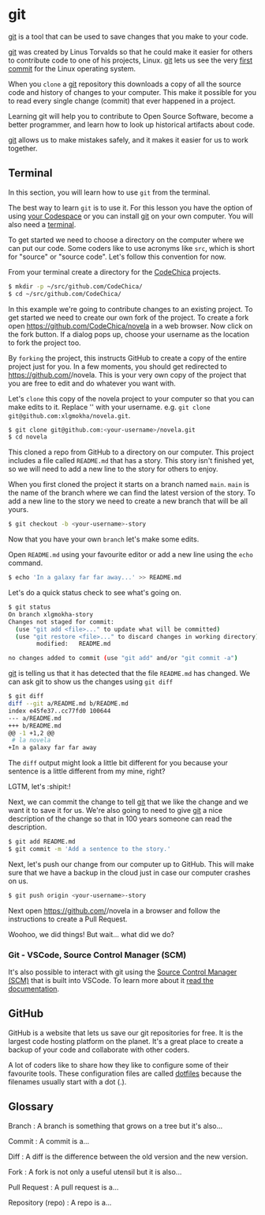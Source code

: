 # git

[git][git] is a tool that can be used to save changes that you make to your code.

[git][git] was created by Linus Torvalds so that he could make it easier for
others to contribute code to one of his projects, Linux. [git][git] lets us see
the very [first commit][linux_commit] for the Linux operating system.

When you `clone` a [git][git] repository this downloads a copy of all the
source code and history of changes to your computer. This make it possible for
you to read every single change (commit) that ever happened in a project.

Learning git will help you to contribute to Open Source Software,
become a better programmer, and learn how to look up historical artifacts about
code.

[git][git] allows us to make mistakes safely, and it makes it easier for us to
work together.

## Terminal

In this section, you will learn how to use `git` from the terminal.

The best way to learn `git` is to use it. For this lesson you have the option of
using [your Codespace][codespace] or you can install [git][git] on your own
computer. You will also need a [terminal][terminal].

To get started we need to choose a directory on the computer where we can put
our code. Some coders like to use acronyms like `src`, which is short for
"source" or "source code". Let's follow this convention for now.

From your terminal create a directory for the [CodeChica][codechica] projects.

```bash
$ mkdir -p ~/src/github.com/CodeChica/
$ cd ~/src/github.com/CodeChica/
```

In this example we're going to contribute changes to an existing project.
To get started we need to create our own fork of the project. To create a fork
open https://github.com/CodeChica/novela in a web browser. Now click on the fork
button. If a dialog pops up, choose your username as the location to fork the
project too.

By `forking` the project, this instructs GitHub to create a copy of the entire
project just for you. In a few moments, you should get redirected to
https://github.com/<your-username>/novela. This is your very own copy of the
project that you are free to edit and do whatever you want with.

Let's `clone` this copy of the novela project to your computer so that you can
make edits to it. Replace '<your-username>' with your username. e.g. `git clone
git@github.com:xlgmokha/novela.git`.

```bash
$ git clone git@github.com:<your-username>/novela.git
$ cd novela
```

This cloned a repo from GitHub to a directory on our computer.
This project includes a file called `README.md` that has a story. This story
isn't finished yet, so we will need to add a new line to the story for others to
enjoy.

When you first cloned the project it starts on a branch named `main`. `main` is
the name of the branch where we can find the latest version of the story. To add
a new line to the story we need to create a new branch that will be all yours.

```bash
$ git checkout -b <your-username>-story
```

Now that you have your own `branch` let's make some edits.

Open `README.md` using your favourite editor or add a new line using the `echo`
command.

```bash
$ echo 'In a galaxy far far away...' >> README.md
```

Let's do a quick status check to see what's going on.

```bash
$ git status
On branch xlgmokha-story
Changes not staged for commit:
  (use "git add <file>..." to update what will be committed)
  (use "git restore <file>..." to discard changes in working directory)
        modified:   README.md

no changes added to commit (use "git add" and/or "git commit -a")
```

[git][git] is telling us that it has detected that the file `README.md` has
changed. We can ask git to show us the changes using `git diff`

```bash
$ git diff
diff --git a/README.md b/README.md
index e45fe37..cc77fd0 100644
--- a/README.md
+++ b/README.md
@@ -1 +1,2 @@
 # la novela
+In a galaxy far far away
```

The `diff` output might look a little bit different for you because your sentence
is a little different from my mine, right?

LGTM, let's :shipit:!

Next, we can commit the change to tell [git][git] that we like the change and we
want it to save it for us. We're also going to need to give [git][git] a nice
description of the change so that in 100 years someone can read the description.

```bash
$ git add README.md
$ git commit -m 'Add a sentence to the story.'
```

Next, let's push our change from our computer up to GitHub. This will make sure
that we have a backup in the cloud just in case our computer crashes on us.

```bash
$ git push origin <your-username>-story
```

Next open https://github.com/<your-username>/novela in a
browser and follow the instructions to create a Pull Request.

Woohoo, we did things! But wait... what did we do?

### Git - VSCode, Source Control Manager (SCM)

It's also possible to interact with git using the
[Source Control Manager (SCM)][scm] that is built into VSCode.
To learn more about it [read the documentation][scm].

## GitHub

GitHub is a website that lets us save our git repositories for free. It is the
largest code hosting platform on the planet. It's a great place to create a
backup of your code and collaborate with other coders.

A lot of coders like to share how they like to configure some of their favourite
tools. These configuration files are called [dotfiles][dotfiles] because the
filenames usually start with a dot (.).

## Glossary

Branch
: A branch is something that grows on a tree but it's also...

Commit
: A commit is a...

Diff
: A diff is the difference between the old version and the new version.

Fork
: A fork is not only a useful utensil but it is also...

Pull Request
: A pull request is a...

Repository (repo)
: A repo is a...

[codespace]: https://github.com/CodeChica/plus-plus/blob/main/doc/codespaces.md
[dotfiles]: https://dotfiles.github.io/
[git]: https://git-scm.com/
[linux_commit]: https://github.com/torvalds/linux/commit/1da177e4c3f41524e886b7f1b8a0c1fc7321cac2
[terminal]: https://github.com/CodeChica/plus-plus/blob/main/doc/terminal.md
[codechica]: https://github.com/CodeChica/
[scm]:  https://code.visualstudio.com/docs/editor/versioncontrol
